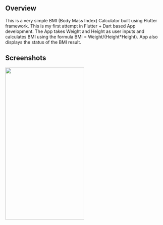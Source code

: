 <h2>Overview</h2>
This is a very simple BMI (Body Mass Index) Calculator built using Flutter framework. This is my first attempt in Flutter + Dart based App development. The App takes Weight and Height as user inputs and calculates BMI using the formula BMI = Weight/(Height*Height). App also displays the status of the BMI result.

<h2>Screenshots</h2>
<img src="https://github.com/user-attachments/assets/fb93c580-c87e-41c6-9443-5bc49b609416" width="250" height="480">

